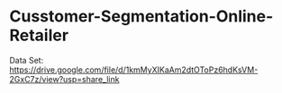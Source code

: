 # Cusstomer-Segmentation-Online-Retailer

Data Set: https://drive.google.com/file/d/1kmMyXIKaAm2dtOToPz6hdKsVM-2GxC7z/view?usp=share_link
